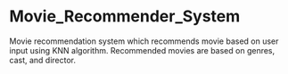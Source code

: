 # Movie_Recommender_System
Movie recommendation system which recommends movie based on user input using KNN algorithm. Recommended movies are based on genres, cast, and director.
